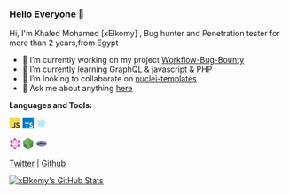 ### Hello Everyone 👋

Hi, I'm Khaled Mohamed [xElkomy] , Bug hunter and Penetration tester for more than 2 years,from Egypt 

- 🔭 I’m currently working on my project [Workflow-Bug-Bounty](https://github.com/xElkomy/Workflow-Bug-Bounty)
- 🌱 I’m currently learning GraphQL & javascript & PHP
- 👯 I’m looking to collaborate on [nuclei-templates](https://github.com/projectdiscovery/nuclei-templates)
- 💬 Ask me about anything [here](https://github.com/xElkomy/xElkomy/issues)

**Languages and Tools:**  

<code><img height="20" src="https://raw.githubusercontent.com/github/explore/80688e429a7d4ef2fca1e82350fe8e3517d3494d/topics/javascript/javascript.png"></code>
<code><img height="20" src="https://raw.githubusercontent.com/github/explore/80688e429a7d4ef2fca1e82350fe8e3517d3494d/topics/typescript/typescript.png"></code>
<code><img height="20" src="https://raw.githubusercontent.com/github/explore/80688e429a7d4ef2fca1e82350fe8e3517d3494d/topics/react/react.png"></code>

<code><img height="20" src="https://raw.githubusercontent.com/github/explore/5c058a388828bb5fde0bcafd4bc867b5bb3f26f3/topics/graphql/graphql.png"></code>
<code><img height="20" src="https://raw.githubusercontent.com/github/explore/80688e429a7d4ef2fca1e82350fe8e3517d3494d/topics/nodejs/nodejs.png"></code>
<code><img height="20" src="https://raw.githubusercontent.com/github/explore/80688e429a7d4ef2fca1e82350fe8e3517d3494d/topics/php/php.png"></code>    


[Twitter](https://twitter.com/0xelkomy) | [Github](https://github.com/xelkomy)

[![xElkomy's GitHub Stats](https://github-readme-stats.vercel.app/api?username=xElkomy&show_icons=true&hide_title=true&theme=dark)](https://github.com/xElkomy)

